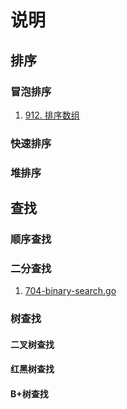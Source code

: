 # 说明

## 排序
### 冒泡排序
1. [912. 排序数组](https://leetcode-cn.com/problems/sort-an-array/)

### 快速排序

### 堆排序

## 查找
### 顺序查找

### 二分查找
1. [704-binary-search.go](https://leetcode-cn.com/problems/binary-search/)

### 树查找
#### 二叉树查找

#### 红黑树查找

#### B+树查找

